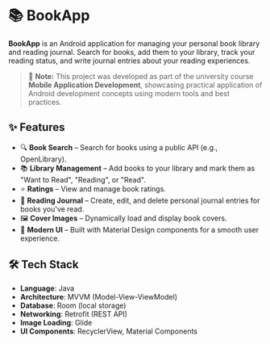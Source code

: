 # 📚 BookApp

**BookApp** is an Android application for managing your personal book library and reading journal. Search for books, add them to your library, track your reading status, and write journal entries about your reading experiences.

> 🏫 **Note:** This project was developed as part of the university course **Mobile Application Development**, showcasing practical application of Android development concepts using modern tools and best practices.


## ✨ Features

- 🔍 **Book Search** – Search for books using a public API (e.g., OpenLibrary).
- 📚 **Library Management** – Add books to your library and mark them as "Want to Read", "Reading", or "Read".
- ⭐ **Ratings** – View and manage book ratings.
- 📝 **Reading Journal** – Create, edit, and delete personal journal entries for books you've read.
- 🖼️ **Cover Images** – Dynamically load and display book covers.
- 🎨 **Modern UI** – Built with Material Design components for a smooth user experience.


## 🛠️ Tech Stack

- **Language**: Java
- **Architecture**: MVVM (Model-View-ViewModel)
- **Database**: Room (local storage)
- **Networking**: Retrofit (REST API)
- **Image Loading**: Glide
- **UI Components**: RecyclerView, Material Components
